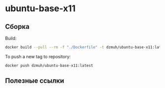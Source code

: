 # ubuntu-base-x11

## Сборка

Build:

``` bash
docker build --pull --rm -f "./Dockerfile" -t dzmuh/ubuntu-base-x11:latest "$(pwd)"
```

To push a new tag to repository:

``` bash
docker push dzmuh/ubuntu-base-x11:latest
```

## Полезные ссылки
